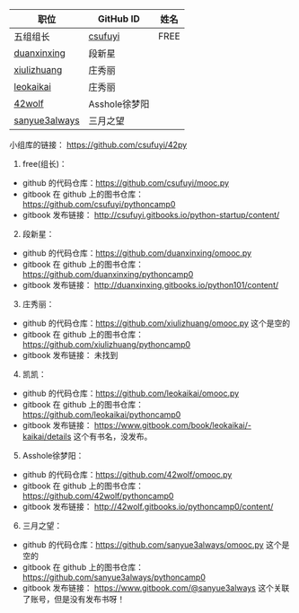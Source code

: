 职位 | GitHub ID | 姓名
---- | ---- | ----
五组组长 | [csufuyi](https://github.com/csufuyi) | FREE
 | [duanxinxing](https://github.com/duanxinxing) | 段新星
 | [xiulizhuang](https://github.com/xiulizhuang) | 庄秀丽
 | [leokaikai](https://github.com/leokaikai) | 庄秀丽
 | [42wolf](https://github.com/42wolf) | Asshole徐梦阳
 | [sanyue3always](https://github.com/sanyue3always) | 三月之望
 
 
 小组库的链接：    https://github.com/csufuyi/42py
   
1. free(组长)：  
  - github 的代码仓库：https://github.com/csufuyi/mooc.py  
  - gitbook 在 github 上的图书仓库：  https://github.com/csufuyi/pythoncamp0
  - gitbook 发布链接：  http://csufuyi.gitbooks.io/python-startup/content/

2. 段新星：   
  - github 的代码仓库：https://github.com/duanxinxing/omooc.py  
  - gitbook 在 github 上的图书仓库：  https://github.com/duanxinxing/pythoncamp0
  - gitbook 发布链接：  http://duanxinxing.gitbooks.io/python101/content/

3. 庄秀丽：  
  - github 的代码仓库：https://github.com/xiulizhuang/omooc.py   这个是空的
  - gitbook 在 github 上的图书仓库：  https://github.com/xiulizhuang/pythoncamp0
  - gitbook 发布链接：  未找到


4. 凯凯：  
  - github 的代码仓库：https://github.com/leokaikai/omooc.py  
  - gitbook 在 github 上的图书仓库：  https://github.com/leokaikai/pythoncamp0
  - gitbook 发布链接：  https://www.gitbook.com/book/leokaikai/-kaikai/details  这个有书名，没发布。


5. Asshole徐梦阳：  
  - github 的代码仓库：https://github.com/42wolf/omooc.py  
  - gitbook 在 github 上的图书仓库：  https://github.com/42wolf/pythoncamp0
  - gitbook 发布链接：  http://42wolf.gitbooks.io/pythoncamp0/content/

6. 三月之望：  
  - github 的代码仓库：https://github.com/sanyue3always/omooc.py  这个是空的
  - gitbook 在 github 上的图书仓库：  https://github.com/sanyue3always/pythoncamp0
  - gitbook 发布链接：  https://www.gitbook.com/@sanyue3always 这个关联了账号，但是没有发布书呀！

  

  
  
